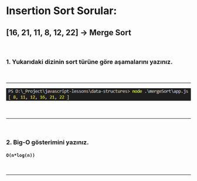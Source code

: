 # <strong> Insertion Sort Sorular:

## <strong> [16, 21, 11, 8, 12, 22] -> Merge Sort

<br>

### 1. Yukarıdaki dizinin sort türüne göre aşamalarını yazınız.

<br>
<hr>

![github](/images/merge/result.png)

<br>
<hr>
<br>

### 2. Big-O gösterimini yazınız.

```
O(n*log(n))

```

<br>
<hr>
<br>
